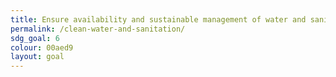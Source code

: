 ```yaml
---
title: Ensure availability and sustainable management of water and sanitation for all
permalink: /clean-water-and-sanitation/
sdg_goal: 6
colour: 00aed9
layout: goal
---
```



